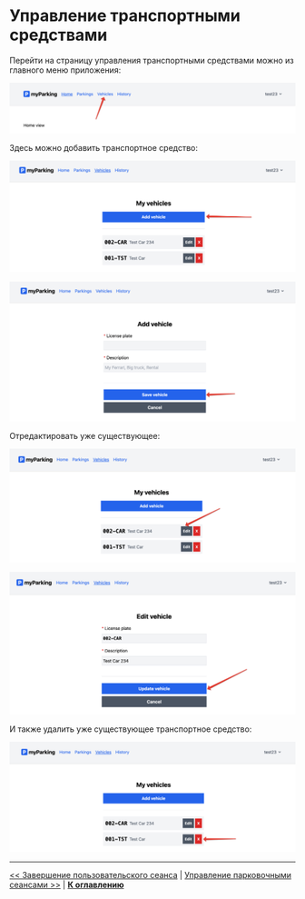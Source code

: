 # Управление транспортными средствами

Перейти на страницу управления транспортными средствами можно из главного меню приложения:

![](img/01.png)

Здесь можно добавить транспортное средство:

![](img/02.png)

![](img/03.png)

Отредактировать уже существующее:

![](img/04.png)

![](img/05.png)

И также удалить уже существующее транспортное средство:

![](img/06.png)

---

[<< Завершение пользовательского сеанса](../07-logout/README.md) | [Управление парковочными сеансами >>](../09-manage-parkings/README.md) | [**К оглавлению**](../README.md)
